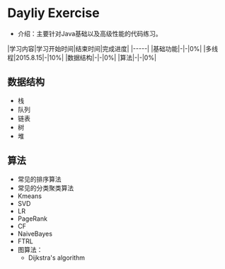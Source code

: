 # Dayliy Exercise

- 介绍：主要针对Java基础以及高级性能的代码练习。

|学习内容|学习开始时间|结束时间|完成进度|
|-----|
|基础功能|-|-|0%|
|多线程|2015.8.15|-|10%|
|数据结构|-|-|0%|
|算法|-|-|0%|

## 数据结构
- 栈
- 队列
- 链表
- 树
- 堆

## 算法
- 常见的排序算法
- 常见的分类聚类算法
 - Kmeans
 - SVD
 - LR
 - PageRank
 - CF
 - NaiveBayes
 - FTRL
- 图算法：
	- Dijkstra's algorithm
